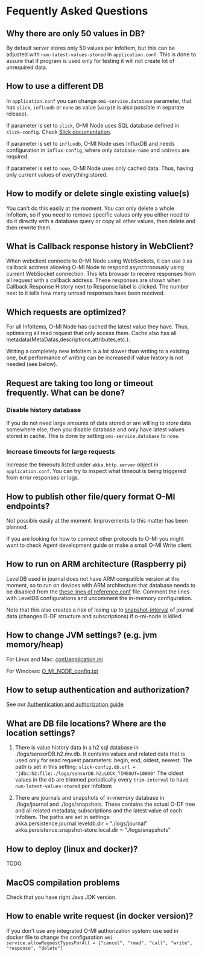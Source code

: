 # Fequently Asked Questions

## Why there are only 50 values in DB?
By default server stores only 50 values per InfoItem, but this can be adjusted
with `num-latest-values-stored` in `application.conf`. This is done to assure
that if program is used only for testing it will not create lot of unrequired
data.  

## How to use a different DB
In `application.conf` you can change `omi-service.database` parameter, that has 
`slick`, `influxdb` or `none` as value (`warp10` is also possible in separate 
release).

If parameter is set to `slick`, O-MI Node uses SQL database defined in
`slick-config`. Check [Slick documentation](http://slick.lightbend.com/doc/3.2.3/database.html).

If parameter is set to `influxdb`, O-MI Node uses InfluxDB and needs
configuration in `influx-config`, where only `database-name` and `address` are
required.

If parameter is set to `none`, O-MI Node uses only cached data. Thus, having
only current values of everything stored.

## How to modify or delete single existing value(s)
You can't do this easily at the moment. You can only delete a whole InfoItem, so if you need to remove specific values only you either need to do it directly with a database query or copy all other values, then delete and then rewrite them.


## What is Callback response history in WebClient?
When webclient connects to O-MI Node using WebSockets, it can use `0` as
callback address  allowing O-MI Node to respond asynchronously using current WebSocket
connection. This lets browser to receive responses from all request with
a callback address. 
These responses are shown when Callback Response History next to Response label is
clicked. The number next to it tells how many unread responses have been received.

## Which requests are optimized?
For all InfoItems, O-MI Node has cached the latest value they have. Thus, optimising
all read request that only access them. Cache also has all metadata(MetaDatas,descriptions,attributes,etc.).

Writing a completely new InfoItem is a lot slower than writing to a existing one, but performance of writing can be increased if value history is not needed (see below).



## Request are taking too long or timeout frequently. What can be done?

### Disable history database
If you do not need large amounts of data stored or are willing to store data
somewhere else, then you disable database and only have latest values stored in
cache. This is done by setting `omi-service.database` to `none`.

### Increase timeouts for large requests
Increase the timeouts listed under `akka.http.server` object in `application.conf`. You can try to inspect what timeout is being triggered from error responses or logs.


## How to publish other file/query format O-MI endpoints?
Not possible easily at the moment. Improvements to this matter has been planned.

If you are looking for how to connect other protocols to O-MI you might want to check Agent development guide or make a small O-MI Write client.

## How to run on ARM architecture (Raspberry pi)

LevelDB used in journal does not have ARM compatible version at the moment, 
so to run on devices with ARM architecture that database needs to be disabled from the [these lines of reference.conf](https://github.com/AaltoAsia/O-MI/blob/development/O-MI-Node/src/main/resources/reference.conf#L432-L437) file. Comment the lines with LevelDB configurations and uncomment the in-memory configuration.

Note that this also creates a risk of losing up to [snapshot-interval](https://github.com/AaltoAsia/O-MI/blob/development/O-MI-Node/src/main/resources/reference.conf#L44) of journal data (changes O-DF structure and subscriptions) if o-mi-node is killed.

## How to change JVM settings? (e.g. jvm memory/heap)

For Linux and Mac: [conf/application.ini](https://github.com/AaltoAsia/O-MI/blob/master/src/universal/conf/application.ini) 

For Windows: [O_MI_NODE_config.txt](https://github.com/AaltoAsia/O-MI/blob/master/src/universal/O_MI_NODE_config.txt)

## How to setup authentication and authorization?

See our [Authentication and authorization guide](https://github.com/AaltoAsia/O-MI/blob/development/docs/AuthenticationAuthorization.md)

## What are DB file locations? Where are the location settings?
1. There is value history data in a h2 sql database in ./logs/sensorDB.h2.mv.db. It contains values and related data that is used only for read request parameters: begin, end, oldest, newest. The path is set in this setting:
`slick-config.db.url = "jdbc:h2:file:./logs/sensorDB.h2;LOCK_TIMEOUT=10000"`
The oldest values in the db are trimmed periodically every `trim-interval` to have `num-latest-values-stored` per InfoItem

2. There are journals and snapshots of in-memory database in ./logs/journal and ./logs/snapshots. These contains the actual O-DF tree and all related metadata, subscriptions and the latest value of each InfoItem. The paths are set in settings:
akka.persistence.journal.leveldb.dir = "./logs/journal"
akka.persistence.snapshot-store.local.dir = "./logs/snapshots"

## How to deploy (linux and docker)?
TODO

## MacOS compilation problems
Check that you have right Java JDK version.

## How to enable write request (in docker version)?
If you don't use any integrated O-MI authorization system: use sed in docker file to change the configuration `omi-service.allowRequestTypesForAll = ["cancel", "read", "call", "write", "response", "delete"]`

